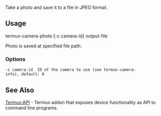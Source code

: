 Take a photo and save it to a file in JPEG format.

## Usage

termux-camera-photo \[-c camera-id\] output-file

Photo is saved at specified file path.

### Options

`-c camera-id  ID of the camera to use (see termux-camera-info), default: 0`

## See Also

[Termux:API](Termux:API) - Termux addon that exposes device
functionality as API to command line programs.